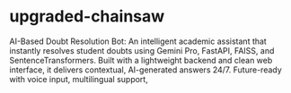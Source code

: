# upgraded-chainsaw
AI-Based Doubt Resolution Bot: An intelligent academic assistant that instantly resolves student doubts using Gemini Pro, FastAPI, FAISS, and SentenceTransformers. Built with a lightweight backend and clean web interface, it delivers contextual, AI-generated answers 24/7. Future-ready with voice input, multilingual support, 
